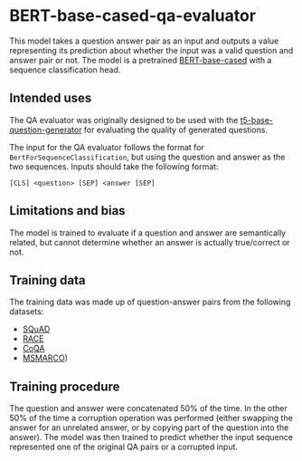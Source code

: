 # BERT-base-cased-qa-evaluator

This model takes a question answer pair as an input and outputs a value representing its prediction about whether the input was a valid question and answer pair or not. The model is a pretrained [BERT-base-cased](https://huggingface.co/bert-base-cased) with a sequence classification head.

## Intended uses

The QA evaluator was originally designed to be used with the [t5-base-question-generator](https://huggingface.co/iarfmoose/t5-base-question-generator) for evaluating the quality of generated questions. 

The input for the QA evaluator follows the format for `BertForSequenceClassification`, but using the question and answer as the two sequences. Inputs should take the following format:
```
[CLS] <question> [SEP] <answer [SEP]
```

## Limitations and bias

The model is trained to evaluate if a question and answer are semantically related, but cannot determine whether an answer is actually true/correct or not.

## Training data

The training data was made up of question-answer pairs from the following datasets: 
- [SQuAD](https://rajpurkar.github.io/SQuAD-explorer/)
- [RACE](http://www.cs.cmu.edu/~glai1/data/race/)
- [CoQA](https://stanfordnlp.github.io/coqa/)
- [MSMARCO](https://microsoft.github.io/msmarco/))

## Training procedure

The question and answer were concatenated 50% of the time. In the other 50% of the time a corruption operation was performed (either swapping the answer for an unrelated answer, or by copying part of the question into the answer). The model was then trained to predict whether the input sequence represented one of the original QA pairs or a corrupted input.
